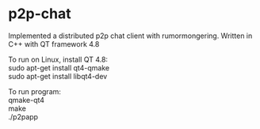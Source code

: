 # p2p-chat

Implemented a distributed p2p chat client with rumormongering. Written in C++ with QT framework 4.8

To run on Linux, install QT 4.8: <br/>
sudo apt-get install qt4-qmake <br/>
sudo apt-get install libqt4-dev <br/>

To run program: <br/>
qmake-qt4 <br/>
make <br/>
./p2papp <br/>
